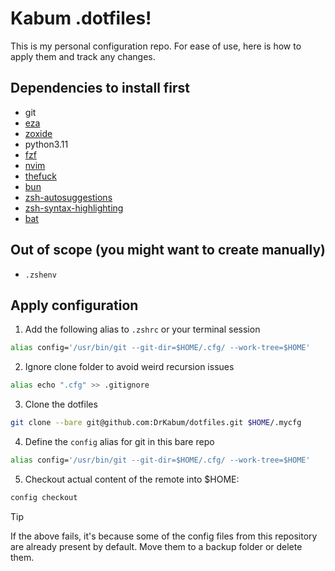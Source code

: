 # Kabum .dotfiles!

This is my personal configuration repo. For ease of use, here is how to apply them and track any changes.

## Dependencies to install first

- git
- [eza](https://github.com/eza-community/eza)
- [zoxide](https://github.com/ajeetdsouza/zoxide)
- python3.11
- [fzf](https://github.com/junegunn/fzf)
- [nvim](https://neovim.io/)
- [thefuck](https://github.com/nvbn/thefuck)
- [bun](https://bun.sh/)
- [zsh-autosuggestions](https://github.com/zsh-users/zsh-autosuggestions)
- [zsh-syntax-highlighting](https://github.com/zsh-users/zsh-syntax-highlighting)
- [bat](https://github.com/sharkdp/bat)

## Out of scope (you might want to create manually)

- `.zshenv`

## Apply configuration

1. Add the following alias to `.zshrc` or your terminal session

```bash
alias config='/usr/bin/git --git-dir=$HOME/.cfg/ --work-tree=$HOME'
```

2. Ignore clone folder to avoid weird recursion issues

```bash
alias echo ".cfg" >> .gitignore
```

3. Clone the dotfiles 

```bash
git clone --bare git@github.com:DrKabum/dotfiles.git $HOME/.mycfg
```

4. Define the `config` alias for git in this bare repo

```bash
alias config='/usr/bin/git --git-dir=$HOME/.cfg/ --work-tree=$HOME'
```

5. Checkout actual content of the remote into $HOME:

```bash
config checkout 
```

>[!TIP]
> If the above fails, it's because some of the config files from this repository are already present by default. Move them to a backup folder or delete them.

